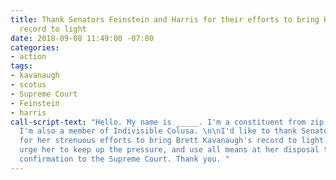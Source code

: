 ```yaml
---
title: Thank Senators Feinstein and Harris for their efforts to bring Kavanaugh's
  record to light
date: 2018-09-08 11:49:00 -07:00
categories:
- action
tags:
- kavanaugh
- scotus
- Supreme Court
- Feinstein
- harris
call-script-text: "Hello. My name is _____. I'm a constituent from zip code _____.
  I'm also a member of Indivisible Colusa. \n\nI'd like to thank Senator [Feinstein/Harris]
  for her strenuous efforts to bring Brett Kavanaugh's record to light. \n\nPlease
  urge her to keep up the pressure, and use all means at her disposal to block Kavanaugh's
  confirmation to the Supreme Court. Thank you. "
---
```


